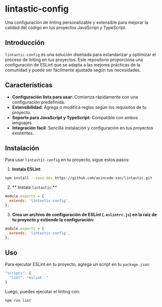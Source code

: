 # lintastic-config

Una configuración de linting personalizable y extensible para mejorar la calidad del código en tus proyectos JavaScript y TypeScript.

## Introducción

`lintastic-config` es una solución diseñada para estandarizar y optimizar el proceso de linting en tus proyectos. Este repositorio proporciona una configuración de ESLint que se adapta a las mejores prácticas de la comunidad y puede ser fácilmente ajustada según tus necesidades.

## Características

- **Configuración lista para usar**: Comienza rápidamente con una configuración predefinida.
- **Extensibilidad**: Agrega o modifica reglas según los requisitos de tu proyecto.
- **Soporte para JavaScript y TypeScript**: Compatible con ambos lenguajes.
- **Integración fácil**: Sencilla instalación y configuración en tus proyectos existentes.

## Instalación

Para usar `lintastic-config` en tu proyecto, sigue estos pasos:

1. **Instala ESLint**:

```bash
npm install --save-dev https://github.com/asincode-sas/lintastic.git
```

2. ** Instala `lintastic`:**

```javascript
module.exports = {
  extends: 'lintastic-config',
};
```

3. **Crea un archivo de configuración de ESLint (`.eslintrc.js`) en la raíz de tu proyecto y extiende la configuración:**

```javascript
module.exports = {
  extends: 'lintastic-config',
};
```

## Uso

Para ejecutar ESLint en tu proyecto, agrega un script en tu `package.json`:

```javascript
"scripts": {
  "lint": "eslint ."
}
```

Luego, puedes ejecutar el linting con:

```javascript
npm run lint
```
